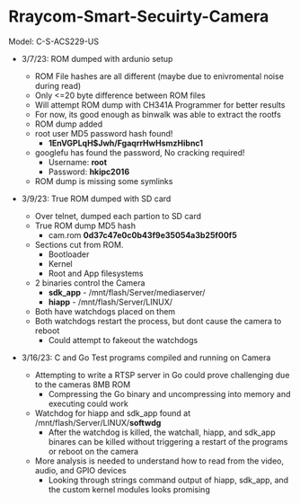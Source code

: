 # Rraycom-Smart-Secuirty-Camera

Model: C-S-ACS229-US

- 3/7/23: ROM dumped with ardunio setup
    - ROM File hashes are all different (maybe due to enivromental noise during read)
    - Only <=20 byte difference between ROM files
    - Will attempt ROM dump with CH341A Programmer for better results
    - For now, its good enough as binwalk was able to extract the rootfs
    - ROM dump added
    - root user MD5 password hash found!
        - **$1$EnVGPLqH$Jwh/FgaqrrHwHsmzHibnc1**
    - googlefu has found the password, No cracking required!
        - Username: **root**
        - Password: **hkipc2016**
    - ROM dump is missing some symlinks

- 3/9/23: True ROM dumped with SD card
    - Over telnet, dumped each partion to SD card
    - True ROM dump MD5 hash
        - cam.rom **0d37c47e0c0b43f9e35054a3b25f00f5**
    - Sections cut from ROM.
        - Bootloader
        - Kernel
        - Root and App filesystems
    - 2 binaries control the Camera
        - **sdk_app** - /mnt/flash/Server/mediaserver/
        - **hiapp**   - /mnt/flash/Server/LINUX/
    - Both have watchdogs placed on them
    - Both watchdogs restart the process, but dont cause the camera to reboot
        - Could attempt to fakeout the watchdogs
 - 3/16/23: C and Go Test programs compiled and running on Camera
    - Attempting to write a RTSP server in Go could prove challenging due to the cameras 8MB ROM
        - Compressing the Go binary and uncompressing into memory and executing could work
    - Watchdog for hiapp and sdk_app found at /mnt/flash/Server/LINUX/**softwdg**
        - After the watchdog is killed, the watchall, hiapp, and sdk_app binares can be killed without triggering a restart of the programs or reboot on the camera
    - More analysis is needed to understand how to read from the video, audio, and GPIO devices
        - Looking through strings command output of hiapp, sdk_app, and the custom kernel modules looks promising
        
